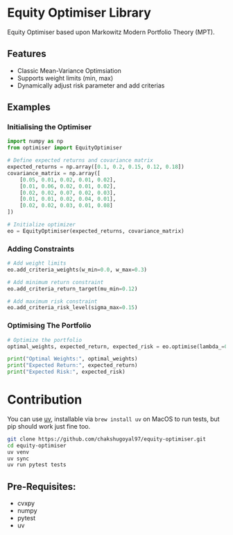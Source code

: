 # Equity Optimiser Library
Equity Optimiser based upon Markowitz Modern Portfolio Theory (MPT). 

## Features
- Classic Mean-Variance Optimsiation
- Supports weight limits (min, max)
- Dynamically adjust risk parameter and add criterias

## Examples

### Initialising the Optimiser
```python
import numpy as np
from optimiser import EquityOptimiser

# Define expected returns and covariance matrix
expected_returns = np.array([0.1, 0.2, 0.15, 0.12, 0.18])
covariance_matrix = np.array([
    [0.05, 0.01, 0.02, 0.01, 0.02],
    [0.01, 0.06, 0.02, 0.01, 0.02],
    [0.02, 0.02, 0.07, 0.02, 0.03],
    [0.01, 0.01, 0.02, 0.04, 0.01],
    [0.02, 0.02, 0.03, 0.01, 0.08]
])

# Initialize optimizer
eo = EquityOptimiser(expected_returns, covariance_matrix)
```

### Adding Constraints
```python
# Add weight limits
eo.add_criteria_weights(w_min=0.0, w_max=0.3)

# Add minimum return constraint
eo.add_criteria_return_target(mu_min=0.12)

# Add maximum risk constraint
eo.add_criteria_risk_level(sigma_max=0.15)
```

### Optimising The Portfolio
```python
# Optimize the portfolio
optimal_weights, expected_return, expected_risk = eo.optimise(lambda_=0.5, t_=0.1)

print("Optimal Weights:", optimal_weights)
print("Expected Return:", expected_return)
print("Expected Risk:", expected_risk)
```

# Contribution
You can use [uv](https://docs.astral.sh/uv/), installable via `brew install uv` on MacOS to run tests, but pip should work just fine too.

```bash
git clone https://github.com/chakshugoyal97/equity-optimiser.git
cd equity-optimiser
uv venv
uv sync
uv run pytest tests
```


## Pre-Requisites:
- cvxpy
- numpy
- pytest
- uv